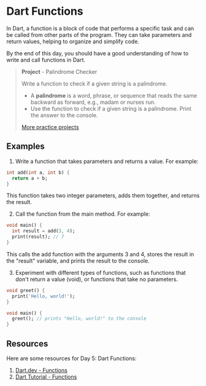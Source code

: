 # Dart Functions

In Dart, a function is a block of code that performs a specific task and can be called from other parts of the program. They can take parameters and return values, helping to organize and simplify code.

By the end of this day, you should have a good understanding of how to write and call functions in Dart.

> **Project** - Palindrome Checker
> 
> Write a function to check if a given string is a palindrome.
> - A **palindrome** is a word, phrase, or sequence that reads the same backward as forward, e.g., madam or nurses run.
> - Use the function to check if a given string is a palindrome. Print the answer to the console.
>
> [More practice projects](https://masterflutter.appwriters.dev/ch01-the-dart-basics/ls09-functions)

## Examples

1. Write a function that takes parameters and returns a value. For example:

```dart
int add(int a, int b) {
  return a + b;
}
```

This function takes two integer parameters, adds them together, and returns the result.

2. Call the function from the main method. For example:

```dart
void main() {
  int result = add(3, 4);
  print(result); // 7
}
```

This calls the add function with the arguments 3 and 4, stores the result in the "result" variable, and prints the result to the console.

3. Experiment with different types of functions, such as functions that don't return a value (void), or functions that take no parameters.

```dart
void greet() {
  print('Hello, world!');
}

void main() {
  greet(); // prints "Hello, world!" to the console
}
```

## Resources

Here are some resources for Day 5: Dart Functions:

1. [Dart.dev - Functions](https://dart.dev/guides/language/language-tour#functions)
2. [Dart Tutorial - Functions](https://dart-tutorial.com/functions/)

